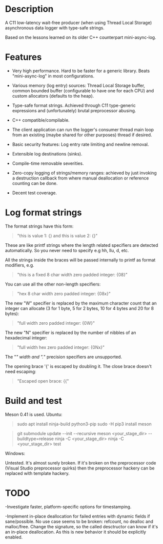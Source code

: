 Description
===========

A C11 low-latency wait-free producer (when using Thread Local Storage)
asynchronous data logger with type-safe strings.

Based on the lessons learned on its older C++ counterpart mini-async-log.

Features
========

- Very high performance. Hard to be faster for a generic library. Beats
  "mini-async-log" in most configurations.

- Various memory (log entry) sources: Thread Local Storage buffer, common
  bounded buffer (configurable to have one for each CPU) and custom allocators
  (defaults to the heap).

- Type-safe format strings. Achieved through C11 type-generic expressions and
  (unfortunately) brutal preprocessor abusing.

- C++ compatible/compilable.

- The client application can run the logger's consumer thread main loop from an
  existing (maybe shared for other purposes) thread if desired.

- Basic security features: Log entry rate limiting and newline removal.

- Extensible log destinations (sinks).

- Compile-time removable severities.

- Zero-copy logging of strings/memory ranges: achieved by just invoking a
  destruction callback from where manual deallocation or reference counting can
  be done.

- Decent test coverage.

Log format strings
==================

The format strings have this form:

> "this is value 1: {} and this is value 2: {}"

These are like printf strings where the length related specifiers are detected
automatically. So you never need to specify e.g hh, llu, d, etc.

All the strings inside the braces will be passed internally to printf as format
modifiers, e.g.

> "this is a fixed 8 char width zero padded integer: {08}"

You can use all the other non-length specifiers:

> "hex 8 char width zero padded integer: {08x}"

The new "W" specifier is replaced by the maximum character count that an
integer can allocate (3 for 1 byte, 5 for 2 bytes, 10 for 4 bytes and 20 for 8
bytes):

> "full width zero padded integer: {0W}"

The new "N" specifier is replaced by the number of nibbles of an hexadecimal
integer:

> "full width hex zero padded integer: {0Nx}"

The "*" width and ".*" precision specifiers are unsupported.

The opening brace '{' is escaped by doubling it. The close brace doesn't need
escaping:

> "Escaped open brace: {{"

Build and test
==================

Meson 0.41 is used. Ubuntu:

> sudo apt install ninja-build python3-pip
> sudo -H pip3 install meson

> git submodule update --init --recursive
> meson <your_stage_dir>  --buildtype=release
> ninja -C <your_stage_dir>
> ninja -C <your_stage_dir> test

Windows:

Untested. It's almost surely broken. If it's broken on the preprocessor code
(Visual Studio preprocessor quirks) then the preprocessor hackery can be
replaced with template hackery.

TODO
==================

-Investigate faster, platform-specific options for timestamping.

-Implement in-place deallocation for failed entries with dynamic fields if
sane/possible. No use case seems to be broken: refcount, no dealloc and
malloc/free. Change the signature, so the called desctructor can know if it's an
in-place deallocation. As this is new behavior it should be explicitly enabled.
